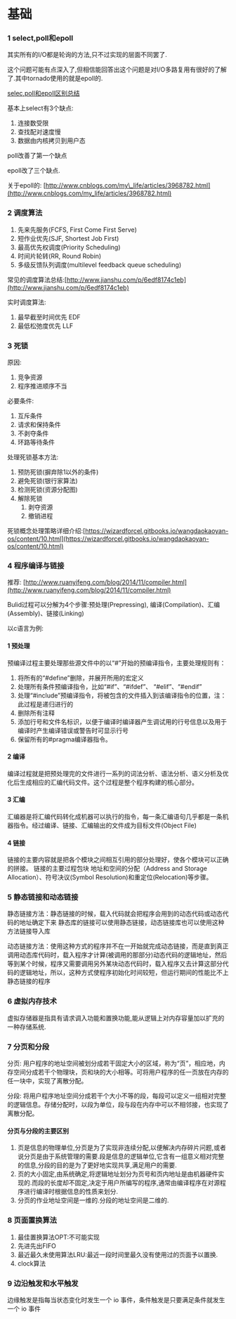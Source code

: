 # 基础

### 1 select,poll和epoll

其实所有的I/O都是轮询的方法,只不过实现的层面不同罢了.

这个问题可能有点深入了,但相信能回答出这个问题是对I/O多路复用有很好的了解了.其中tornado使用的就是epoll的.

[selec,poll和epoll区别总结](http://www.cnblogs.com/Anker/p/3265058.html)

基本上select有3个缺点:

1. 连接数受限
2. 查找配对速度慢
3. 数据由内核拷贝到用户态

poll改善了第一个缺点

epoll改了三个缺点.

关于epoll的: [http://www.cnblogs.com/my\_life/articles/3968782.html](http://www.cnblogs.com/my_life/articles/3968782.html)

### 2 调度算法

1. 先来先服务\(FCFS, First Come First Serve\)
2. 短作业优先\(SJF, Shortest Job First\)
3. 最高优先权调度\(Priority Scheduling\)
4. 时间片轮转\(RR, Round Robin\)
5. 多级反馈队列调度\(multilevel feedback queue scheduling\)

常见的调度算法总结:[http://www.jianshu.com/p/6edf8174c1eb](http://www.jianshu.com/p/6edf8174c1eb)

实时调度算法:

1. 最早截至时间优先 EDF
2. 最低松弛度优先 LLF

### 3 死锁

原因:

1. 竞争资源
2. 程序推进顺序不当

必要条件:

1. 互斥条件
2. 请求和保持条件
3. 不剥夺条件
4. 环路等待条件

处理死锁基本方法:

1. 预防死锁\(摒弃除1以外的条件\)
2. 避免死锁\(银行家算法\)
3. 检测死锁\(资源分配图\)
4. 解除死锁
   1. 剥夺资源
   2. 撤销进程

死锁概念处理策略详细介绍:[https://wizardforcel.gitbooks.io/wangdaokaoyan-os/content/10.html](https://wizardforcel.gitbooks.io/wangdaokaoyan-os/content/10.html)

### 4 程序编译与链接

推荐: [http://www.ruanyifeng.com/blog/2014/11/compiler.html](http://www.ruanyifeng.com/blog/2014/11/compiler.html)

Bulid过程可以分解为4个步骤:预处理\(Prepressing\), 编译\(Compilation\)、汇编\(Assembly\)、链接\(Linking\)

以c语言为例:

#### 1 预处理

预编译过程主要处理那些源文件中的以“\#”开始的预编译指令，主要处理规则有：

1. 将所有的“\#define”删除，并展开所用的宏定义
2. 处理所有条件预编译指令，比如“\#if”、“\#ifdef”、 “\#elif”、“\#endif”
3. 处理“\#include”预编译指令，将被包含的文件插入到该编译指令的位置，注：此过程是递归进行的
4. 删除所有注释
5. 添加行号和文件名标识，以便于编译时编译器产生调试用的行号信息以及用于编译时产生编译错误或警告时可显示行号
6. 保留所有的\#pragma编译器指令。

#### 2 编译

编译过程就是把预处理完的文件进行一系列的词法分析、语法分析、语义分析及优化后生成相应的汇编代码文件。这个过程是整个程序构建的核心部分。

#### 3 汇编

汇编器是将汇编代码转化成机器可以执行的指令，每一条汇编语句几乎都是一条机器指令。经过编译、链接、汇编输出的文件成为目标文件\(Object File\)

#### 4 链接

链接的主要内容就是把各个模块之间相互引用的部分处理好，使各个模块可以正确的拼接。 链接的主要过程包块 地址和空间的分配（Address and Storage Allocation）、符号决议\(Symbol Resolution\)和重定位\(Relocation\)等步骤。

### 5 静态链接和动态链接

静态链接方法：静态链接的时候，载入代码就会把程序会用到的动态代码或动态代码的地址确定下来 静态库的链接可以使用静态链接，动态链接库也可以使用这种方法链接导入库

动态链接方法：使用这种方式的程序并不在一开始就完成动态链接，而是直到真正调用动态库代码时，载入程序才计算\(被调用的那部分\)动态代码的逻辑地址，然后等到某个时候，程序又需要调用另外某块动态代码时，载入程序又去计算这部分代码的逻辑地址，所以，这种方式使程序初始化时间较短，但运行期间的性能比不上静态链接的程序

### 6 虚拟内存技术

虚拟存储器是指具有请求调入功能和置换功能,能从逻辑上对内存容量加以扩充的一种存储系统.

### 7 分页和分段

分页: 用户程序的地址空间被划分成若干固定大小的区域，称为“页”，相应地，内存空间分成若干个物理块，页和块的大小相等。可将用户程序的任一页放在内存的任一块中，实现了离散分配。

分段: 将用户程序地址空间分成若干个大小不等的段，每段可以定义一组相对完整的逻辑信息。存储分配时，以段为单位，段与段在内存中可以不相邻接，也实现了离散分配。

#### 分页与分段的主要区别

1. 页是信息的物理单位,分页是为了实现非连续分配,以便解决内存碎片问题,或者说分页是由于系统管理的需要.段是信息的逻辑单位,它含有一组意义相对完整的信息,分段的目的是为了更好地实现共享,满足用户的需要.
2. 页的大小固定,由系统确定,将逻辑地址划分为页号和页内地址是由机器硬件实现的.而段的长度却不固定,决定于用户所编写的程序,通常由编译程序在对源程序进行编译时根据信息的性质来划分.
3. 分页的作业地址空间是一维的.分段的地址空间是二维的.

### 8 页面置换算法

1. 最佳置换算法OPT:不可能实现
2. 先进先出FIFO
3. 最近最久未使用算法LRU:最近一段时间里最久没有使用过的页面予以置换.
4. clock算法

### 9 边沿触发和水平触发

边缘触发是指每当状态变化时发生一个 io 事件，条件触发是只要满足条件就发生一个 io 事件

